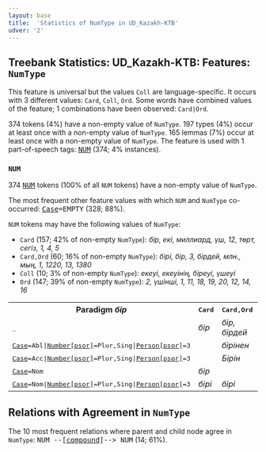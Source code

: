 ```yaml
---
layout: base
title:  'Statistics of NumType in UD_Kazakh-KTB'
udver: '2'
---
```


## Treebank Statistics: UD_Kazakh-KTB: Features: `NumType`

This feature is universal but the values `Coll` are language-specific.
It occurs with 3 different values: `Card`, `Coll`, `Ord`.
Some words have combined values of the feature; 1 combinations have been observed: `Card|Ord`.

374 tokens (4%) have a non-empty value of `NumType`.
197 types (4%) occur at least once with a non-empty value of `NumType`.
165 lemmas (7%) occur at least once with a non-empty value of `NumType`.
The feature is used with 1 part-of-speech tags: <tt><a href="kk_ktb-pos-NUM.html">NUM</a></tt> (374; 4% instances).

### `NUM`

374 <tt><a href="kk_ktb-pos-NUM.html">NUM</a></tt> tokens (100% of all `NUM` tokens) have a non-empty value of `NumType`.

The most frequent other feature values with which `NUM` and `NumType` co-occurred: <tt><a href="kk_ktb-feat-Case.html">Case</a></tt><tt>=EMPTY</tt> (328; 88%).

`NUM` tokens may have the following values of `NumType`:

* `Card` (157; 42% of non-empty `NumType`): <em>бір, екі, миллиард, үш, 12, төрт, сегіз, 1, 4, 5</em>
* `Card,Ord` (60; 16% of non-empty `NumType`): <em>бірі, бір, 3, бірдей, млн., мың, 1, 1220, 13, 1380</em>
* `Coll` (10; 3% of non-empty `NumType`): <em>екеуі, екеуінің, біреуі, үшеуі</em>
* `Ord` (147; 39% of non-empty `NumType`): <em>2, үшінші, 1, 11, 18, 19, 20, 12, 14, 16</em>

<table>
  <tr><th>Paradigm <i>бір</i></th><th><tt>Card</tt></th><th><tt>Card,Ord</tt></th><th><tt>Ord</tt></th></tr>
  <tr><td><tt>_</tt></td><td><em>бір</em></td><td><em>бір, бірдей</em></td><td><em>Бірінші</em></td></tr>
  <tr><td><tt><tt><a href="kk_ktb-feat-Case.html">Case</a></tt><tt>=Abl</tt>|<tt><a href="kk_ktb-feat-Number-psor.html">Number[psor]</a></tt><tt>=Plur,Sing</tt>|<tt><a href="kk_ktb-feat-Person-psor.html">Person[psor]</a></tt><tt>=3</tt></tt></td><td></td><td><em>бірінен</em></td><td></td></tr>
  <tr><td><tt><tt><a href="kk_ktb-feat-Case.html">Case</a></tt><tt>=Acc</tt>|<tt><a href="kk_ktb-feat-Number-psor.html">Number[psor]</a></tt><tt>=Plur,Sing</tt>|<tt><a href="kk_ktb-feat-Person-psor.html">Person[psor]</a></tt><tt>=3</tt></tt></td><td></td><td><em>Бірін</em></td><td></td></tr>
  <tr><td><tt><tt><a href="kk_ktb-feat-Case.html">Case</a></tt><tt>=Nom</tt></tt></td><td><em>бір</em></td><td></td><td></td></tr>
  <tr><td><tt><tt><a href="kk_ktb-feat-Case.html">Case</a></tt><tt>=Nom</tt>|<tt><a href="kk_ktb-feat-Number-psor.html">Number[psor]</a></tt><tt>=Plur,Sing</tt>|<tt><a href="kk_ktb-feat-Person-psor.html">Person[psor]</a></tt><tt>=3</tt></tt></td><td><em>бірі</em></td><td><em>бірі</em></td><td></td></tr>
</table>

## Relations with Agreement in `NumType`

The 10 most frequent relations where parent and child node agree in `NumType`:
<tt>NUM --[<tt><a href="kk_ktb-dep-compound.html">compound</a></tt>]--> NUM</tt> (14; 61%).

